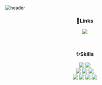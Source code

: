 ![header](https://capsule-render.vercel.app/api?type=waving&color=timeGradient&section=header&height=200&fontAlign=75&fontAlignY=40)

<div align="center">

### 🔗Links
<!--
  <a href="https://gorapaduckoo.notion.site/JIYOUNG-LEE-d35ca66c67de426ea4100076a3f8dce9"><img src="https://img.shields.io/badge/Portfolio-000000?style=flat&logo=Notion&logoColor=white"/></a>
  -->
  <a href="https://gorapaduckoo.tistory.com"><img src="https://img.shields.io/badge/Tistory-000000?style=flat&logo=Tistory&logoColor=white"/></a>

</br>

### ✨Skills
  <img src="https://img.shields.io/badge/JavaScript-F7DF1E?style=flat&logo=JavaScript&logoColor=white"/>
  <img src="https://img.shields.io/badge/Vue.js-4FC08D?style=flat&logo=Vue.js&logoColor=white"/>
  </br>
  <img src="https://img.shields.io/badge/Spring-6DB33F?style=flat&logo=Spring&logoColor=white"/>
  <img src="https://img.shields.io/badge/SpringBoot-6DB33F6?style=flat&logo=SpringBoot&logoColor=white"/>
  <img src="https://img.shields.io/badge/MySQL-4479A1?style=flat&logo=MySQL&logoColor=white"/>
  </br>
  <img src="https://img.shields.io/badge/Jenkins-D24939?style=flat&logo=Jenkins&logoColor=white"/>
  <img src="https://img.shields.io/badge/Docker-2496ED?style=flat&logo=Docker&logoColor=white"/>
  <img src="https://img.shields.io/badge/Git-F05032?style=flat&logo=Git&logoColor=white"/>
  <img src="https://img.shields.io/badge/Jira-0052CC?style=flat&logo=Jira&logoColor=white"/>

</br>
</br>
</br>
</br>
<!--
![Gorapaduckoo's GitHub stats](https://github-readme-stats.vercel.app/api?username=gorapaduckoo&show_icons=true&theme=aura_dark)
</br>
</br>
-->
</div>


<!--
**gorapaduckoo/gorapaduckoo** is a ✨ _special_ ✨ repository because its `README.md` (this file) appears on your GitHub profile.

 ### Hi there 👋
 
Here are some ideas to get you started:

- 🔭 I’m currently working on ...
- 🌱 I’m currently learning ...
- 👯 I’m looking to collaborate on ...
- 🤔 I’m looking for help with ...
- 💬 Ask me about ...
- 📫 How to reach me: ...
- 😄 Pronouns: ...
- ⚡ Fun fact: ...

### 💻Algorithm

  [![Solved.ac
프로필](http://mazassumnida.wtf/api/v2/generate_badge?boj=jioung93)](https://solved.ac/jioung93)

-->
